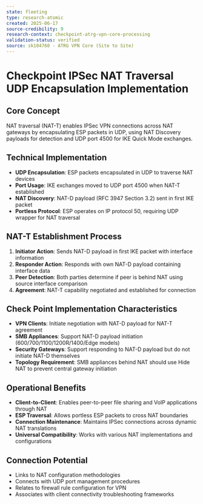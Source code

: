 ```yaml
---
state: fleeting
type: research-atomic
created: 2025-06-17
source-credibility: 9
research-context: checkpoint-atrg-vpn-core-processing
validation-status: verified
source: sk104760 - ATRG VPN Core (Site to Site)
---
```


# Checkpoint IPSec NAT Traversal UDP Encapsulation Implementation

## Core Concept
NAT traversal (NAT-T) enables IPSec VPN connections across NAT gateways by encapsulating ESP packets in UDP, using NAT Discovery payloads for detection and UDP port 4500 for IKE Quick Mode exchanges.

## Technical Implementation
- **UDP Encapsulation**: ESP packets encapsulated in UDP to traverse NAT devices
- **Port Usage**: IKE exchanges moved to UDP port 4500 when NAT-T established
- **NAT Discovery**: NAT-D payload (RFC 3947 Section 3.2) sent in first IKE packet
- **Portless Protocol**: ESP operates on IP protocol 50, requiring UDP wrapper for NAT traversal

## NAT-T Establishment Process
1. **Initiator Action**: Sends NAT-D payload in first IKE packet with interface information
2. **Responder Action**: Responds with own NAT-D payload containing interface data
3. **Peer Detection**: Both parties determine if peer is behind NAT using source interface comparison
4. **Agreement**: NAT-T capability negotiated and established for connection

## Check Point Implementation Characteristics
- **VPN Clients**: Initiate negotiation with NAT-D payload for NAT-T agreement
- **SMB Appliances**: Support NAT-D payload initiation (600/700/1100/1200R/1400/Edge models)
- **Security Gateways**: Support responding to NAT-D payload but do not initiate NAT-D themselves
- **Topology Requirement**: SMB appliances behind NAT should use Hide NAT to prevent central gateway initiation

## Operational Benefits
- **Client-to-Client**: Enables peer-to-peer file sharing and VoIP applications through NAT
- **ESP Traversal**: Allows portless ESP packets to cross NAT boundaries
- **Connection Maintenance**: Maintains IPSec connections across dynamic NAT translations
- **Universal Compatibility**: Works with various NAT implementations and configurations

## Connection Potential
- Links to NAT configuration methodologies
- Connects with UDP port management procedures
- Relates to firewall rule configuration for VPN
- Associates with client connectivity troubleshooting frameworks